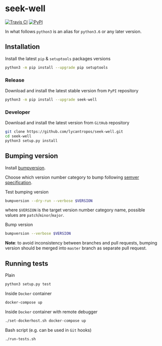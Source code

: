 seek-well
=========

[![Travis CI](https://travis-ci.org/lycantropos/seek-well.svg?branch=master)](https://travis-ci.org/lycantropos/seek-well)
[![PyPI](https://badge.fury.io/py/seek-well.svg)](https://badge.fury.io/py/seek-well)

In what follows `python3` is an alias for `python3.6` or any later
version.

Installation
------------

Install the latest `pip` & `setuptools` packages versions

```bash
python3 -m pip install --upgrade pip setuptools
```

### Release

Download and install the latest stable version from `PyPI` repository

```bash
python3 -m pip install --upgrade seek-well
```

### Developer

Download and install the latest version from `GitHub` repository

```bash
git clone https://github.com/lycantropos/seek-well.git
cd seek-well
python3 setup.py install
```

Bumping version
---------------

Install
[bumpversion](https://github.com/peritus/bumpversion#installation).

Choose which version number category to bump following [semver
specification](http://semver.org/).

Test bumping version

```bash
bumpversion --dry-run --verbose $VERSION
```

where `$VERSION` is the target version number category name, possible
values are `patch`/`minor`/`major`.

Bump version

```bash
bumpversion --verbose $VERSION
```

**Note**: to avoid inconsistency between branches and pull requests,
bumping version should be merged into `master` branch as separate pull
request.

Running tests
-------------

Plain

```bash
python3 setup.py test
```

Inside `Docker` container

```bash
docker-compose up
```

Inside `Docker` container with remote debugger

```bash
./set-dockerhost.sh docker-compose up
```

Bash script (e.g. can be used in `Git` hooks)

```bash
./run-tests.sh
```
